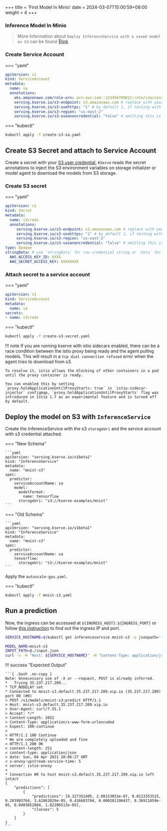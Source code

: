 +++
title = 'First Model In Minio'
date = 2024-03-07T15:00:59+08:00
weight = 4
+++

### Inference Model In Minio

> More Information about `Deploy InferenceService with a saved model on S3` can be found 🔗[link](https://kserve.github.io/website/0.15/modelserving/storage/s3/s3//)


### Create Service Account

=== "yaml"
```yaml
apiVersion: v1
kind: ServiceAccount
metadata:
  name: sa
  annotations:
    eks.amazonaws.com/role-arn: arn:aws:iam::123456789012:role/s3access # replace with your IAM role ARN
    serving.kserve.io/s3-endpoint: s3.amazonaws.com # replace with your s3 endpoint e.g minio-service.kubeflow:9000
    serving.kserve.io/s3-usehttps: "1" # by default 1, if testing with minio you can set to 0
    serving.kserve.io/s3-region: "us-east-2"
    serving.kserve.io/s3-useanoncredential: "false" # omitting this is the same as false, if true will ignore provided credential and use anonymous credentials
```

=== "kubectl"
```bash
kubectl apply -f create-s3-sa.yaml
```

## Create S3 Secret and attach to Service Account

Create a secret with your [S3 user credential](https://console.aws.amazon.com/iam/home#/users), `KServe` reads the secret annotations to inject the S3 environment variables on storage initializer or model agent to download the models from S3 storage.

### Create S3 secret

=== "yaml"
```yaml
apiVersion: v1
kind: Secret
metadata:
  name: s3creds
  annotations:
     serving.kserve.io/s3-endpoint: s3.amazonaws.com # replace with your s3 endpoint e.g minio-service.kubeflow:9000
     serving.kserve.io/s3-usehttps: "1" # by default 1, if testing with minio you can set to 0
     serving.kserve.io/s3-region: "us-east-2"
     serving.kserve.io/s3-useanoncredential: "false" # omitting this is the same as false, if true will ignore provided credential and use anonymous credentials
type: Opaque
stringData: # use `stringData` for raw credential string or `data` for base64 encoded string
  AWS_ACCESS_KEY_ID: XXXX
  AWS_SECRET_ACCESS_KEY: XXXXXXXX
```

### Attach secret to a service account

=== "yaml"
```yaml
apiVersion: v1
kind: ServiceAccount
metadata:
  name: sa
secrets:
- name: s3creds
```

=== "kubectl"
```bash
kubectl apply -f create-s3-secret.yaml
```

!!! note
    If you are running kserve with istio sidecars enabled, there can be a race condition between the istio proxy being ready and the agent pulling models. This will result in a `tcp dial connection refused` error when the agent tries to download from s3.

    To resolve it, istio allows the blocking of other containers in a pod until the proxy container is ready.

    You can enabled this by setting `proxy.holdApplicationUntilProxyStarts: true` in `istio-sidecar-injector` configmap, `proxy.holdApplicationUntilProxyStarts` flag was introduced in Istio 1.7 as an experimental feature and is turned off by default.


## Deploy the model on S3 with `InferenceService`

Create the InferenceService with the s3 `storageUri` and the service account with s3 credential attached.

=== "New Schema"

    ```yaml
    apiVersion: "serving.kserve.io/v1beta1"
    kind: "InferenceService"
    metadata:
      name: "mnist-s3"
    spec:
      predictor:
        serviceAccountName: sa
        model:
          modelFormat:
            name: tensorflow
          storageUri: "s3://kserve-examples/mnist"
    ```

=== "Old Schema"

    ```yaml
    apiVersion: "serving.kserve.io/v1beta1"
    kind: "InferenceService"
    metadata:
      name: "mnist-s3"
    spec:
      predictor:
        serviceAccountName: sa
        tensorflow:
          storageUri: "s3://kserve-examples/mnist"
    ```

Apply the `autoscale-gpu.yaml`.

=== "kubectl"
```bash
kubectl apply -f mnist-s3.yaml
```

## Run a prediction

Now, the ingress can be accessed at `${INGRESS_HOST}:${INGRESS_PORT}` or follow [this instruction](../../../get_started/first_isvc.md#4-determine-the-ingress-ip-and-ports)
to find out the ingress IP and port.

```bash
SERVICE_HOSTNAME=$(kubectl get inferenceservice mnist-s3 -o jsonpath='{.status.url}' | cut -d "/" -f 3)

MODEL_NAME=mnist-s3
INPUT_PATH=@./input.json
curl -v -H "Host: ${SERVICE_HOSTNAME}" -H "Content-Type: application/json" http://${INGRESS_HOST}:${INGRESS_PORT}/v1/models/$MODEL_NAME:predict -d $INPUT_PATH
```

!!! success "Expected Output"

    ```{ .bash .no-copy }
    Note: Unnecessary use of -X or --request, POST is already inferred.
    *   Trying 35.237.217.209...
    * TCP_NODELAY set
    * Connected to mnist-s3.default.35.237.217.209.xip.io (35.237.217.209) port 80 (#0)
    > POST /v1/models/mnist-s3:predict HTTP/1.1
    > Host: mnist-s3.default.35.237.217.209.xip.io
    > User-Agent: curl/7.55.1
    > Accept: */*
    > Content-Length: 2052
    > Content-Type: application/x-www-form-urlencoded
    > Expect: 100-continue
    >
    < HTTP/1.1 100 Continue
    * We are completely uploaded and fine
    < HTTP/1.1 200 OK
    < content-length: 251
    < content-type: application/json
    < date: Sun, 04 Apr 2021 20:06:27 GMT
    < x-envoy-upstream-service-time: 5
    < server: istio-envoy
    <
    * Connection #0 to host mnist-s3.default.35.237.217.209.xip.io left intact
    {
        "predictions": [
            {
                "predictions": [0.327352405, 2.00153053e-07, 0.0113353515, 0.203903764, 3.62863029e-05, 0.416683704, 0.000281196437, 8.36911859e-05, 0.0403052084, 1.82206513e-05],
                "classes": 5
            }
        ]
    }
    ```
